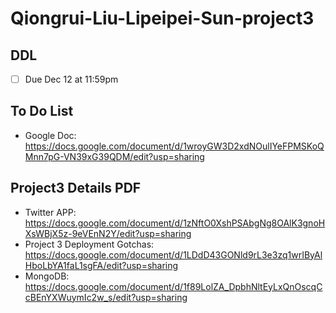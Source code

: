 # Qiongrui-Liu-Lipeipei-Sun-project3

## **DDL**
- [ ] Due Dec 12 at 11:59pm 


## **To Do List**
- Google Doc: https://docs.google.com/document/d/1wroyGW3D2xdNOulIYeFPMSKoQMnn7pG-VN39xG39QDM/edit?usp=sharing


## **Project3 Details PDF**
- Twitter APP: https://docs.google.com/document/d/1zNftO0XshPSAbgNg8OAlK3gnoHXsWBjX5z-9eVEnN2Y/edit?usp=sharing
- Project 3 Deployment Gotchas: https://docs.google.com/document/d/1LDdD43GONld9rL3e3zq1wrIByAlHboLbYA1faL1sgFA/edit?usp=sharing
- MongoDB: https://docs.google.com/document/d/1f89LolZA_DpbhNltEyLxQnOscqCcBEnYXWuymIc2w_s/edit?usp=sharing


